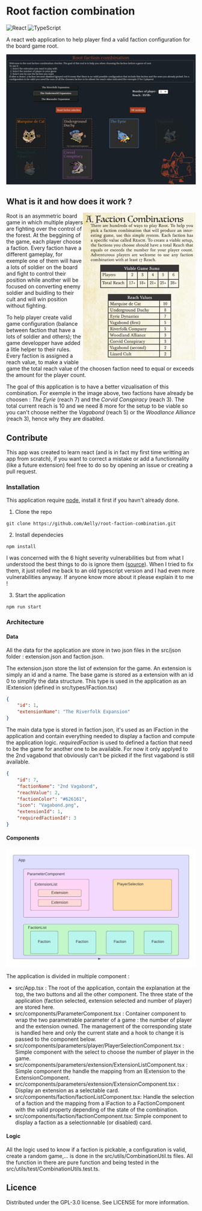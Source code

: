# Root faction combination

![React](https://img.shields.io/badge/react-%2320232a.svg?style=for-the-badge&logo=react&logoColor=%2361DAFB)
![TypeScript](https://img.shields.io/badge/typescript-%23007ACC.svg?style=for-the-badge&logo=typescript&logoColor=white)

A react web application to help player find a valid faction configuration for the board game root.

<p align="center">
    <a href="https://aelly.github.io/root-faction-combination/" target="_blank">
        <img src="imgs/Base.PNG" width=700/ alt="image of the application">
    </a>
</p>

## What is it and how does it work ?

<img align="right" width="300" src="imgs/rules.jpg">

Root is an asymmetric board game in which multiple players are fighting over the control of the forest. At the beggining of the game, each player choose a faction. Every faction have a different gameplay, for exemple one of them will have a lots of soldier on the board and fight to control their position while another will be focused on converting enemy soldier and buidling to their cult and will win position without fighting.

To help player create valid game configuration (balance between faction that have a lots of soldier and others); the game developper have added a litle helper to their rules. Every faction is assigned a reach value, to make a viable game the total reach value of the choosen faction need to equal or exceeds the amount for the player count.

The goal of this application is to have a better vizualisation of this combination. For exemple in the image above, two factions have already be choosen : _The Eyrie_ (reach 7) and the _Corvid Conspiracy_ (reach 3). The total current reach is 10 and we need 8 more for the setup to be viable so you can't choose neither the _Vagabond_ (reach 5) or the _Woodlance Alliance_ (reach 3), hence why they are disabled.

## Contribute

This app was created to learn react (and is in fact my first time writting an app from scratch), if you want to correct a mistake or add a functionnality (like a future extension) feel free to do so by opening an issue or creating a pull request.

### Installation

This application require [node](https://nodejs.org/en/), install it first if you havn't already done.

1. Clone the repo

```shell
git clone https://github.com/Aelly/root-faction-combination.git
```

2. Install dependecies

```shell
npm install
```

I was concerned with the 6 hight severity vulnerabilities but from what I understood the best things to do is ignore them ([source](https://overreacted.io/npm-audit-broken-by-design/)). When I tried to fix them, it just rolled me back to an old typescript version and I had even more vulnerabilities anyway. If anyone know more about it please explain it to me !

3. Start the application
```shell
npm run start
``` 

### Architecture

#### Data

All the data for the application are store in two json files in the src/json folder : extension.json and faction.json.

The extension.json store the list of extension for the game. An extension is simply an id and a name. The base game is stored as a extension with an id 0 to simplify the data structure. This type is used in the application as an IExtension (defined in src/types/IFaction.tsx)

```json
{
    "id": 1,
    "extensionName": "The Riverfolk Expansion"
}
```

The main data type is stored in faction.json, it's used as an IFaction in the application and contain everything needed to display a faction and compute the application logic. _requiredFaction_ is used to defined a faction that need to be the game for another one to be available. For now it only applyed to the 2nd vagabond that obviously can't be picked if the first vagabond is still available.

```json
{
    "id": 7,
    "factionName": "2nd Vagabond",
    "reachValue": 2,
    "factionColor": "#626161",
    "icon": "Vagabond.png",
    "extensionId": 1,
    "requiredFactionId": 3
}
```

#### Components

![Diagram of the component architecture](imgs/component-architecture.png)

The application is divided in multiple component :

- src/App.tsx : The root of the application, contain the explanation at the top, the two buttons and all the other component. The three state of the application (faction selected, extension selected and number of player) are stored here.
- src/components/ParameterComponent.tsx : Container component to wrap the two parametrable parameter of a game : the number of player and the extension owned. The management of the corresponding state is handled here and only the current state and a hook to change it is passed to the component below.
- src/components/parameters/player/PlayerSelectionComponent.tsx : Simple component with the select to choose the number of player in the game.
- src/components/parameters/extension/ExtensionListComponent.tsx : Simple component the handle the mapping from an IExtension to the ExtensionComponent.
- src/components/parameters/extension/ExtensionComponent.tsx : Display an extension as a selectable card.
- src/components/faction/factionListComponent.tsx: Handle the selection of a faction and the mapping from a IFaction to a FactionComponent with the valid property depending of the state of the combination.
- src/components/faction/factionComponent.tsx: Simple component to display a faction as a selectionnable (or disabled) card.

#### Logic

All the logic used to know if a faction is pickable, a configuration is valid, create a random game,... is done in the src/utils/CombinationUtil.ts files. All the function in there are pure function and being tested in the src/utils/test/CombinationUtils.test.ts.

## Licence

Distributed under the  GPL-3.0 license. See LICENSE for more information.
